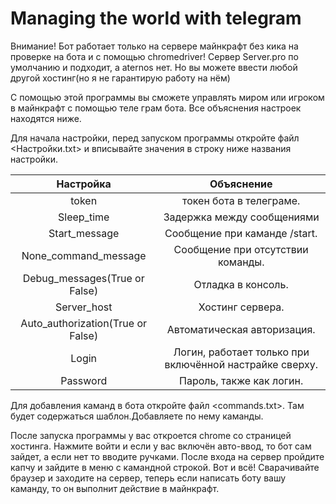 # Managing the world with telegram
Внимание! Бот работает только на сервере майнкрафт
без кика на проверке на бота и с помощью chromedriver!
Сервер Server.pro по умолчанию и подходит, а aternos нет. 
Но вы можете ввести любой другой хостинг(но я не гарантирую
работу на нём)

С помощью этой программы вы сможете управлять
миром или игроком в майнкрафт с помощью теле
грам бота. Все объяснения настроек находятся ниже.

Для начала настройки, перед запуском программы
откройте файл <Настройки.txt> и вписывайте значения в строку
ниже названия настройки.

| Настройка | Объяснение  |
| :---:   | :-: |
| token | токен бота в телеграме.|
| Sleep_time | Задержка между сообщениями |
| Start_message | Сообщение при каманде /start.|
| None_command_message | Сообщение при отсутствии команды.|
| Debug_messages(True or False) | Отладка в консоль.|
| Server_host | Хостинг сервера.|
| Auto_authorization(True or False) | Автоматическая авторизация. |
| Login | Логин, работает только при включённой настрайке сверху. |
| Password | Пароль, также как логин. |

Для добавления каманд в бота откройте файл <commands.txt>.
Там будет содержаться шаблон.Добавляете по нему каманды.

После запуска программы у вас откроется chrome со
страницей хостинга. Нажмите войти и если у вас включён
авто-ввод, то бот сам зайдет, а если нет то вводите ручками.
После входа на сервер пройдите капчу и зайдите в меню с камандной
строкой. Вот и всё! Сварачивайте браузер и заходите на
сервер, теперь если написать боту вашу каманду, то он выполнит
действие в майнкрафт.
